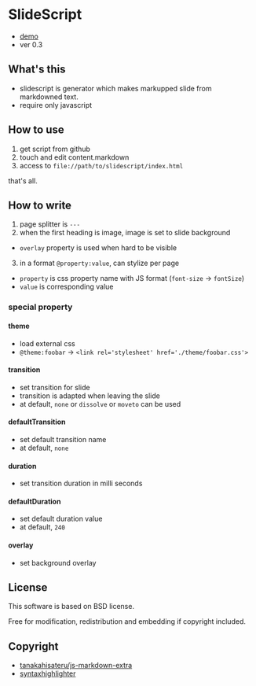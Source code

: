 SlideScript
===========

* [demo](http://ss.geta6.net)
* ver 0.3

What's this
-----------

* slidescript is generator which makes markupped slide from markdowned text.
* require only javascript

How to use
----------

1. get script from github
2. touch and edit content.markdown
3. access to `file://path/to/slidescript/index.html`

that's all.

How to write
------------

1. page splitter is `---`
2. when the first heading is image, image is set to slide background
  * `overlay` property is used when hard to be visible
3. in a format `@property:value`, can stylize per page
  * `property` is css property name with JS format (`font-size` -> `fontSize`)
  * `value` is corresponding value
### special property
#### theme
* load external css
* `@theme:foobar` -> `<link rel='stylesheet' href='./theme/foobar.css'>`
#### transition
* set transition for slide
* transition is adapted when leaving the slide
* at default, `none` or `dissolve` or `moveto` can be used
#### defaultTransition
* set default transition name
* at default, `none`
#### duration
* set transition duration in milli seconds
#### defaultDuration
* set default duration value
* at default, `240`
#### overlay
* set background overlay


License
-------

This software is based on BSD license.

Free for modification, redistribution and embedding if copyright included.

Copyright
---------

* [tanakahisateru/js-markdown-extra](https://github.com/tanakahisateru/js-markdown-extra)
* [syntaxhighlighter](http://alexgorbatchev.com/SyntaxHighlighter/)
